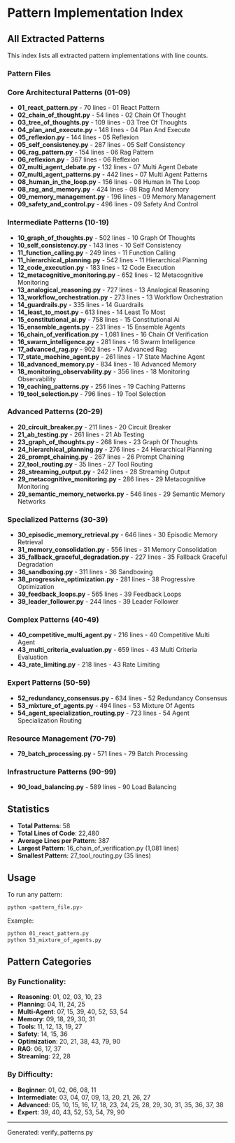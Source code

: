 # Pattern Implementation Index

## All Extracted Patterns

This index lists all extracted pattern implementations with line counts.

### Pattern Files


### Core Architectural Patterns (01-09)

- **01_react_pattern.py** - 70 lines - 01 React Pattern
- **02_chain_of_thought.py** - 54 lines - 02 Chain Of Thought
- **03_tree_of_thoughts.py** - 109 lines - 03 Tree Of Thoughts
- **04_plan_and_execute.py** - 148 lines - 04 Plan And Execute
- **05_reflexion.py** - 144 lines - 05 Reflexion
- **05_self_consistency.py** - 287 lines - 05 Self Consistency
- **06_rag_pattern.py** - 154 lines - 06 Rag Pattern
- **06_reflexion.py** - 367 lines - 06 Reflexion
- **07_multi_agent_debate.py** - 132 lines - 07 Multi Agent Debate
- **07_multi_agent_patterns.py** - 442 lines - 07 Multi Agent Patterns
- **08_human_in_the_loop.py** - 156 lines - 08 Human In The Loop
- **08_rag_and_memory.py** - 424 lines - 08 Rag And Memory
- **09_memory_management.py** - 196 lines - 09 Memory Management
- **09_safety_and_control.py** - 496 lines - 09 Safety And Control

### Intermediate Patterns (10-19)

- **10_graph_of_thoughts.py** - 502 lines - 10 Graph Of Thoughts
- **10_self_consistency.py** - 143 lines - 10 Self Consistency
- **11_function_calling.py** - 249 lines - 11 Function Calling
- **11_hierarchical_planning.py** - 542 lines - 11 Hierarchical Planning
- **12_code_execution.py** - 183 lines - 12 Code Execution
- **12_metacognitive_monitoring.py** - 652 lines - 12 Metacognitive Monitoring
- **13_analogical_reasoning.py** - 727 lines - 13 Analogical Reasoning
- **13_workflow_orchestration.py** - 273 lines - 13 Workflow Orchestration
- **14_guardrails.py** - 335 lines - 14 Guardrails
- **14_least_to_most.py** - 613 lines - 14 Least To Most
- **15_constitutional_ai.py** - 758 lines - 15 Constitutional Ai
- **15_ensemble_agents.py** - 231 lines - 15 Ensemble Agents
- **16_chain_of_verification.py** - 1,081 lines - 16 Chain Of Verification
- **16_swarm_intelligence.py** - 281 lines - 16 Swarm Intelligence
- **17_advanced_rag.py** - 902 lines - 17 Advanced Rag
- **17_state_machine_agent.py** - 261 lines - 17 State Machine Agent
- **18_advanced_memory.py** - 834 lines - 18 Advanced Memory
- **18_monitoring_observability.py** - 356 lines - 18 Monitoring Observability
- **19_caching_patterns.py** - 256 lines - 19 Caching Patterns
- **19_tool_selection.py** - 796 lines - 19 Tool Selection

### Advanced Patterns (20-29)

- **20_circuit_breaker.py** - 211 lines - 20 Circuit Breaker
- **21_ab_testing.py** - 261 lines - 21 Ab Testing
- **23_graph_of_thoughts.py** - 268 lines - 23 Graph Of Thoughts
- **24_hierarchical_planning.py** - 276 lines - 24 Hierarchical Planning
- **26_prompt_chaining.py** - 267 lines - 26 Prompt Chaining
- **27_tool_routing.py** - 35 lines - 27 Tool Routing
- **28_streaming_output.py** - 242 lines - 28 Streaming Output
- **29_metacognitive_monitoring.py** - 286 lines - 29 Metacognitive Monitoring
- **29_semantic_memory_networks.py** - 546 lines - 29 Semantic Memory Networks

### Specialized Patterns (30-39)

- **30_episodic_memory_retrieval.py** - 646 lines - 30 Episodic Memory Retrieval
- **31_memory_consolidation.py** - 556 lines - 31 Memory Consolidation
- **35_fallback_graceful_degradation.py** - 227 lines - 35 Fallback Graceful Degradation
- **36_sandboxing.py** - 311 lines - 36 Sandboxing
- **38_progressive_optimization.py** - 281 lines - 38 Progressive Optimization
- **39_feedback_loops.py** - 565 lines - 39 Feedback Loops
- **39_leader_follower.py** - 244 lines - 39 Leader Follower

### Complex Patterns (40-49)

- **40_competitive_multi_agent.py** - 216 lines - 40 Competitive Multi Agent
- **43_multi_criteria_evaluation.py** - 659 lines - 43 Multi Criteria Evaluation
- **43_rate_limiting.py** - 218 lines - 43 Rate Limiting

### Expert Patterns (50-59)

- **52_redundancy_consensus.py** - 634 lines - 52 Redundancy Consensus
- **53_mixture_of_agents.py** - 494 lines - 53 Mixture Of Agents
- **54_agent_specialization_routing.py** - 723 lines - 54 Agent Specialization Routing

### Resource Management (70-79)

- **79_batch_processing.py** - 571 lines - 79 Batch Processing

### Infrastructure Patterns (90-99)

- **90_load_balancing.py** - 589 lines - 90 Load Balancing


## Statistics

- **Total Patterns**: 58
- **Total Lines of Code**: 22,480
- **Average Lines per Pattern**: 387
- **Largest Pattern**: 16_chain_of_verification.py (1,081 lines)
- **Smallest Pattern**: 27_tool_routing.py (35 lines)

## Usage

To run any pattern:

```bash
python <pattern_file.py>
```

Example:
```bash
python 01_react_pattern.py
python 53_mixture_of_agents.py
```

## Pattern Categories

### By Functionality:
- **Reasoning**: 01, 02, 03, 10, 23
- **Planning**: 04, 11, 24, 25
- **Multi-Agent**: 07, 15, 39, 40, 52, 53, 54
- **Memory**: 09, 18, 29, 30, 31
- **Tools**: 11, 12, 13, 19, 27
- **Safety**: 14, 15, 36
- **Optimization**: 20, 21, 38, 43, 79, 90
- **RAG**: 06, 17, 37
- **Streaming**: 22, 28

### By Difficulty:
- **Beginner**: 01, 02, 06, 08, 11
- **Intermediate**: 03, 04, 07, 09, 13, 20, 21, 26, 27
- **Advanced**: 05, 10, 15, 16, 17, 18, 23, 24, 25, 28, 29, 30, 31, 35, 36, 37, 38
- **Expert**: 39, 40, 43, 52, 53, 54, 79, 90

---

Generated: verify_patterns.py
